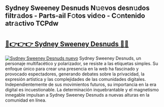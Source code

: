## Sydney Sweeney Desnuds N𝚞𝚎vos desn𝚞dos filtr𝚊dos - Parts-aiI F𝚘tos vid𝚎o - C𝚘ntenido atr𝚊ctivo TCPdw

# <h2><a href="http://mb980ok.tromn.icu/?c=Sydney+Sweeney+Desnuds">🔗👉👉👉 Sydney Sweeney Desnuds 🔗🔗</a></h2>

[![Sydney Sweeney Desnuds nuevo](https://i.imgur.com/pEAQMta.gif)](http://mb980ok.tromn.icu/?c=Sydney+Sweeney+Desnuds)
Sydney Sweeney Desnuds, un personaje multifacético y polarizador, se resiste a las etiquetas simples. Su enfoque único para crear una presencia en la web ha fascinado y provocado espectadores, generando debates sobre la privacidad, la expresión artística y las complejidades de las comunidades digitales. Independientemente de sus movimientos futuros, su importancia en la era digital es incuestionable. La determinación inquebrantable y el magnetismo innegable impulsan a Sydney Sweeney Desnuds a nuevas alturas en la comunidad en línea.
